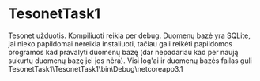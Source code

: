 # TesonetTask1
Tesonet užduotis. Kompiliuoti reikia per debug.
Duomenų bazė yra SQLite, jai nieko papildomai nereikia instaliuoti, tačiau gali reikėti papildomos programos kad pravalyti duomenų bazę (dar nepadariau kad per naują sukurtų duomenų bazę jei jos nėra).
Visi log'ai ir duomenų bazės failas guli TesonetTask1\TesonetTask1\bin\Debug\netcoreapp3.1
